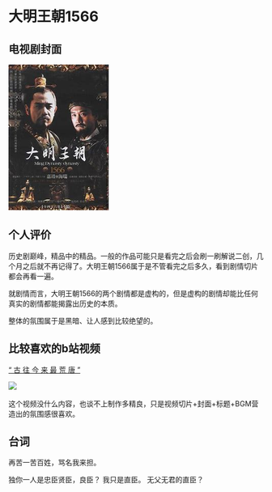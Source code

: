 # 大明王朝1566
## 电视剧封面
![大明王朝1566封面](asset/1566封面.jpg)
<!-- <img src="asset/1566封面.jpg" width="300"> -->

## 个人评价
历史剧巅峰，精品中的精品。一般的作品可能只是看完之后会刷一刷解说二创，几个月之后就不再记得了。大明王朝1566属于是不管看完之后多久，看到剧情切片都会再看一遍。

就剧情而言，大明王朝1566的两个剧情都是虚构的，但是虚构的剧情却能比任何真实的剧情都能揭露出历史的本质。

整体的氛围属于是黑暗、让人感到比较绝望的。
## 比较喜欢的b站视频
[“ 古 往 今 来 最 荒 唐 ”](https://www.bilibili.com/video/BV12w411K74q/?spm_id_from=333.337.search-card.all.click)

![](asset/拉小万历.avif)

这个视频没什么内容，也谈不上制作多精良，只是视频切片+封面+标题+BGM营造出的氛围感很喜欢。

## 台词

再苦一苦百姓，骂名我来担。

独你一人是忠臣贤臣，良臣？ 我只是直臣。 无父无君的直臣？